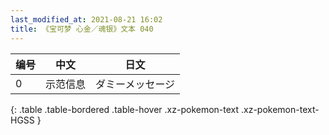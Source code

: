 ```yaml
---
last_modified_at: 2021-08-21 16:02
title: 《宝可梦 心金／魂银》文本 040
---
```

| 编号 | 中文 | 日文 |
| ---- | ---- | ---- |
| 0 | 示范信息 | ダミーメッセージ |
{: .table .table-bordered .table-hover .xz-pokemon-text .xz-pokemon-text-HGSS }